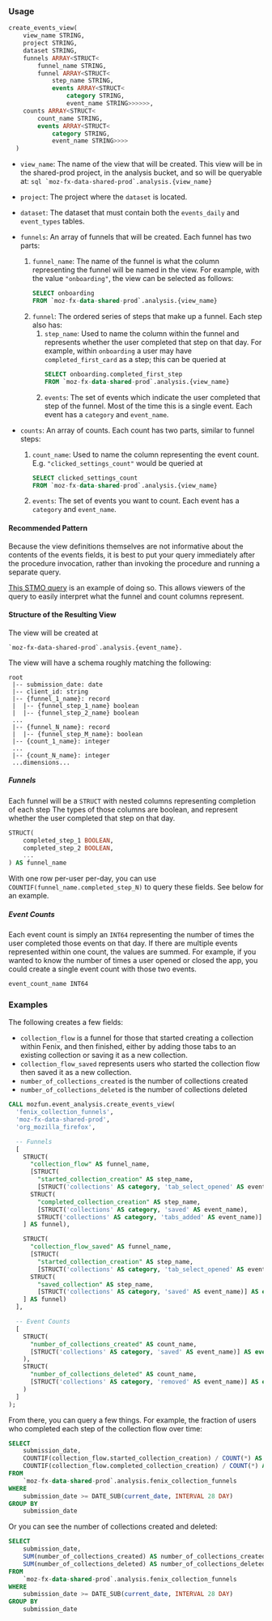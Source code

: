 ### Usage

```sql
create_events_view(
    view_name STRING,
    project STRING,
    dataset STRING,
    funnels ARRAY<STRUCT<
        funnel_name STRING,
        funnel ARRAY<STRUCT<
            step_name STRING,
            events ARRAY<STRUCT<
                category STRING,
                event_name STRING>>>>>>,
    counts ARRAY<STRUCT<
        count_name STRING,
        events ARRAY<STRUCT<
            category STRING,
            event_name STRING>>>>
  )
```

- `view_name`: The name of the view that will be created. This view
    will be in the shared-prod project, in the analysis bucket,
    and so will be queryable at:
        ```sql
        `moz-fx-data-shared-prod`.analysis.{view_name}
        ```

- `project`: The project where the `dataset` is located.

- `dataset`: The dataset that must contain both the `events_daily` and
    `event_types` tables.

- `funnels`: An array of funnels that will be created. Each funnel has
    two parts:
    1. `funnel_name`: The name of the funnel is what the column representing
        the funnel will be named in the view. For example, with the value
        `"onboarding"`, the view can be selected as follows:
        ```sql
        SELECT onboarding
        FROM `moz-fx-data-shared-prod`.analysis.{view_name}
        ```
    2. `funnel`: The ordered series of steps that make up a funnel.
        Each step also has:
        1. `step_name`: Used to name the column
            within the funnel and represents whether the user completed
            that step on that day. For example, within `onboarding` a user may
            have `completed_first_card` as a step; this can be queried at
            ```sql
            SELECT onboarding.completed_first_step
            FROM `moz-fx-data-shared-prod`.analysis.{view_name}
            ```
        2. `events`: The set of events which indicate the user completed
            that step of the funnel. Most of the time this is a single event.
            Each event has a `category` and `event_name`.

- `counts`: An array of counts. Each count has two parts, similar to funnel steps:
    1. `count_name`: Used to name the column representing the event count. E.g.
        `"clicked_settings_count"` would be queried at
        ```sql
        SELECT clicked_settings_count
        FROM `moz-fx-data-shared-prod`.analysis.{view_name}
        ```
    2. `events`: The set of events you want to count. Each event has
        a `category` and `event_name`.


#### Recommended Pattern
Because the view definitions themselves are not informative about the contents of the events fields,
it is best to put your query immediately after the procedure invocation, rather than invoking the procedure and running a separate query.

[This STMO query](https://sql.telemetry.mozilla.org/queries/75243/source) is an example of doing so.
This allows viewers of the query to easily interpret what the funnel and count columns represent.


#### Structure of the Resulting View

The view will be created at 
```
`moz-fx-data-shared-prod`.analysis.{event_name}.
```

The view will have a schema roughly matching the following:
```
root
 |-- submission_date: date
 |-- client_id: string
 |-- {funnel_1_name}: record
 |  |-- {funnel_step_1_name} boolean
 |  |-- {funnel_step_2_name} boolean
 ...
 |-- {funnel_N_name}: record
 |  |-- {funnel_step_M_name}: boolean
 |-- {count_1_name}: integer
 ...
 |-- {count_N_name}: integer
 ...dimensions...
```


##### Funnels
Each funnel will be a `STRUCT` with nested columns representing completion of each step
The types of those columns are boolean, and represent whether the user completed that
step on that day.

```sql
STRUCT(
    completed_step_1 BOOLEAN,
    completed_step_2 BOOLEAN,
    ...
) AS funnel_name
```

With one row per-user per-day, you can use `COUNTIF(funnel_name.completed_step_N)` to query
these fields. See below for an example.


##### Event Counts
Each event count is simply an `INT64` representing the number of times the user completed
those events on that day. If there are multiple events represented within one count,
the values are summed. For example, if you wanted to know the number of times a user
opened or closed the app, you could create a single event count with those two
events.

```sql
event_count_name INT64
```

### Examples
The following creates a few fields:
- `collection_flow` is a funnel for those that started creating
    a collection within Fenix, and then finished, either by adding
    those tabs to an existing collection or saving it as a new
    collection.
- `collection_flow_saved` represents users who started the collection
    flow then saved it as a new collection.
- `number_of_collections_created` is the number of collections created
- `number_of_collections_deleted` is the number of collections deleted

```sql
CALL mozfun.event_analysis.create_events_view(
  'fenix_collection_funnels',
  'moz-fx-data-shared-prod',
  'org_mozilla_firefox',

  -- Funnels
  [
    STRUCT(
      "collection_flow" AS funnel_name,
      [STRUCT(
        "started_collection_creation" AS step_name,
        [STRUCT('collections' AS category, 'tab_select_opened' AS event_name)] AS events),
      STRUCT(
        "completed_collection_creation" AS step_name,
        [STRUCT('collections' AS category, 'saved' AS event_name),
        STRUCT('collections' AS category, 'tabs_added' AS event_name)] AS events)
    ] AS funnel),

    STRUCT(
      "collection_flow_saved" AS funnel_name,
      [STRUCT(
        "started_collection_creation" AS step_name,
        [STRUCT('collections' AS category, 'tab_select_opened' AS event_name)] AS events),
      STRUCT(
        "saved_collection" AS step_name,
        [STRUCT('collections' AS category, 'saved' AS event_name)] AS events)
    ] AS funnel)
  ],

  -- Event Counts
  [
    STRUCT(
      "number_of_collections_created" AS count_name,
      [STRUCT('collections' AS category, 'saved' AS event_name)] AS events
    ),
    STRUCT(
      "number_of_collections_deleted" AS count_name,
      [STRUCT('collections' AS category, 'removed' AS event_name)] AS events
    )
  ]
);
```

From there, you can query a few things. For example, the fraction 
of users who completed each step of the collection flow over time:
```sql
SELECT
    submission_date,
    COUNTIF(collection_flow.started_collection_creation) / COUNT(*) AS started_collection_creation,
    COUNTIF(collection_flow.completed_collection_creation) / COUNT(*) AS completed_collection_creation,
FROM
    `moz-fx-data-shared-prod`.analysis.fenix_collection_funnels
WHERE
    submission_date >= DATE_SUB(current_date, INTERVAL 28 DAY)
GROUP BY
    submission_date
```

Or you can see the number of collections created and deleted:
```sql
SELECT
    submission_date,
    SUM(number_of_collections_created) AS number_of_collections_created,
    SUM(number_of_collections_deleted) AS number_of_collections_deleted,
FROM
    `moz-fx-data-shared-prod`.analysis.fenix_collection_funnels
WHERE
    submission_date >= DATE_SUB(current_date, INTERVAL 28 DAY)
GROUP BY
    submission_date
```
